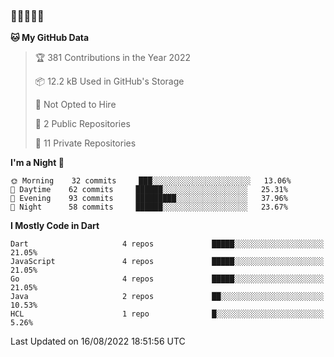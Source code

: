 ### 🤯🤯🤯🤯🤯

<!--START_SECTION:waka-->
**🐱 My GitHub Data** 

> 🏆 381 Contributions in the Year 2022
 > 
> 📦 12.2 kB Used in GitHub's Storage 
 > 
> 🚫 Not Opted to Hire
 > 
> 📜 2 Public Repositories 
 > 
> 🔑 11 Private Repositories  
 > 
**I'm a Night 🦉** 

```text
🌞 Morning    32 commits     ███░░░░░░░░░░░░░░░░░░░░░░   13.06% 
🌆 Daytime    62 commits     ██████░░░░░░░░░░░░░░░░░░░   25.31% 
🌃 Evening    93 commits     █████████░░░░░░░░░░░░░░░░   37.96% 
🌙 Night      58 commits     ██████░░░░░░░░░░░░░░░░░░░   23.67%

```


**I Mostly Code in Dart** 

```text
Dart                     4 repos             █████░░░░░░░░░░░░░░░░░░░░   21.05% 
JavaScript               4 repos             █████░░░░░░░░░░░░░░░░░░░░   21.05% 
Go                       4 repos             █████░░░░░░░░░░░░░░░░░░░░   21.05% 
Java                     2 repos             ██░░░░░░░░░░░░░░░░░░░░░░░   10.53% 
HCL                      1 repo              █░░░░░░░░░░░░░░░░░░░░░░░░   5.26%

```



 Last Updated on 16/08/2022 18:51:56 UTC
<!--END_SECTION:waka-->
